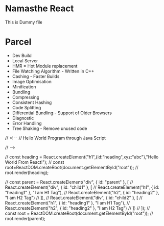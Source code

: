 # Namasthe React
This is Dummy file

# Parcel
- Dev Build
- Local Server
- HMR = Hot Module replacement
- File Watching Algorithm - Written in C++
- Cashing - Faster Builds
- Image Optimisation
- Minification
- Bundling
- Compressing
- Consistent Hashing
- Code Splitting
- Differential Bundling - Support of Older Browsers
- Diagnostic
- Error Handling
- Tree Shaking - Remove unused code


// <!-- // Hello World Program through Java Script

// <script>
//     const heading = document.createElement("h1");
//     heading.innerHTML="Hello World from Java Script!";
//     const root=document.getElementById("root");
//     root.appendChild(heading); 
// </script> -->

// const heading = React.createElement("h1",{id:"heading",xyz:"abc"},"Hello World From React!");
// const root=ReactDOM.createRoot(document.getElementById("root"));
// root.render(heading);

// const parent = React.createElement("div", { id: "parent" }, [
//     React.createElement("div", { id: "child1" }, [
//         React.createElement("h1", { id: "heading1" }, "I am H1 Tag"),
//         React.createElement("h2", { id: "heading2" }, "I am H2 Tag")
//     ]),
//     React.createElement("div", { id: "child2" }, [
//         React.createElement("h1", { id: "heading1" }, "I am H1 Tag"),
//         React.createElement("h2", { id: "heading2" }, "I am H2 Tag")
//     ])
// ]);
// const root = ReactDOM.createRoot(document.getElementById("root"));
// root.render(parent);